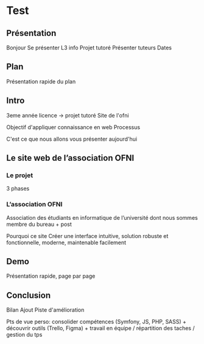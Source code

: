 # Test

## Présentation

Bonjour
Se présenter
L3 info
Projet tutoré
Présenter tuteurs
Dates

## Plan

Présentation rapide du plan

## Intro

3eme année licence -> projet tutoré
Site de l'ofni

Objectif d'appliquer connaissance en web
Processus

C'est ce que nous allons vous présenter aujourd'hui

## Le site web de l’association OFNI

### Le projet

3 phases

### L’association OFNI

Association des étudiants en informatique de l’université
dont nous sommes membre du bureau + post

Pourquoi ce site
Créer une interface intuitive, solution robuste et fonctionnelle, moderne, maintenable facilement

## Demo

Présentation rapide, page par page

## Conclusion

Bilan
Ajout
Piste d'amélioration

Pts de vue perso: consolider compétences (Symfony, JS, PHP, SASS) + découvrir outils (Trello, Figma) + travail en équipe / répartition des taches / gestion du tps
